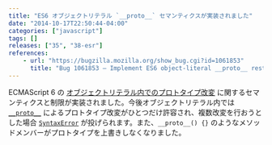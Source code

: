 ```yaml
---
title: "ES6 オブジェクトリテラル `__proto__` セマンティクスが実装されました"
date: "2014-10-17T22:50:44-04:00"
categories: ["javascript"]
tags: []
releases: ["35", "38-esr"]
references:
    - url: "https://bugzilla.mozilla.org/show_bug.cgi?id=1061853"
      title: "Bug 1061853 – Implement ES6 object-literal __proto__ restrictions/semantics"
---
```

ECMAScript 6 の [オブジェクトリテラル内でのプロトタイプ改変](https://developer.mozilla.org/docs/Web/JavaScript/Reference/Operators/Object_initializer#Prototype_mutation) に関するセマンティクスと制限が実装されました。今後オブジェクトリテラル内では [`__proto__`](https://developer.mozilla.org/docs/Web/JavaScript/Reference/Global_Objects/Object/proto) によるプロトタイプ改変がひとつだけ許容され、複数改変を行おうとした場合 [`SyntaxError`](https://developer.mozilla.org/docs/Web/JavaScript/Reference/Global_Objects/SyntaxError) が投げられます。また、`__proto__() {}` のようなメソッドメンバーがプロトタイプを上書きしなくなりました。
